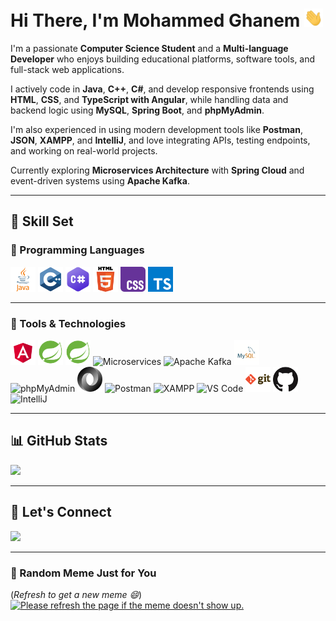 <h1>Hi There, I'm Mohammed Ghanem <img src="https://raw.githubusercontent.com/ABSphreak/ABSphreak/master/gifs/Hi.gif" width="30px"></h1>  
I'm a passionate <strong>Computer Science Student</strong> and a <strong>Multi-language Developer</strong> who enjoys building educational platforms, software tools, and full-stack web applications.  

I actively code in <strong>Java</strong>, <strong>C++</strong>, <strong>C#</strong>, and develop responsive frontends using <strong>HTML</strong>, <strong>CSS</strong>, and <strong>TypeScript with Angular</strong>, while handling data and backend logic using <strong>MySQL</strong>, <strong>Spring Boot</strong>, and <strong>phpMyAdmin</strong>.  

I'm also experienced in using modern development tools like <strong>Postman</strong>, <strong>JSON</strong>, <strong>XAMPP</strong>, and <strong>IntelliJ</strong>, and love integrating APIs, testing endpoints, and working on real-world projects.  

Currently exploring <strong>Microservices Architecture</strong> with <strong>Spring Cloud</strong> and event-driven systems using <strong>Apache Kafka</strong>.  

---

## 💪 Skill Set  

### 🧠 Programming Languages  
<p>
<img title="Java" alt="Java" width="40px" src="https://raw.githubusercontent.com/github/explore/master/topics/java/java.png" />  
<img title="C++" alt="C++" width="40px" src="https://raw.githubusercontent.com/github/explore/master/topics/cpp/cpp.png" />  
<img title="C#" alt="C#" width="40px" src="https://raw.githubusercontent.com/github/explore/master/topics/csharp/csharp.png" />  
<img title="HTML5" alt="HTML" width="40px" src="https://raw.githubusercontent.com/github/explore/master/topics/html/html.png" />  
<img title="CSS3" alt="CSS" width="40px" src="https://raw.githubusercontent.com/github/explore/master/topics/css/css.png" />  
<img title="TypeScript" alt="TypeScript" width="40px" src="https://raw.githubusercontent.com/github/explore/master/topics/typescript/typescript.png" />  
</p>

---

### 🧰 Tools & Technologies  
<p>
<img title="Angular" alt="Angular" width="40px" src="https://raw.githubusercontent.com/github/explore/master/topics/angular/angular.png" />  
<img title="Spring Boot" alt="Spring Boot" width="40px" src="https://raw.githubusercontent.com/github/explore/master/topics/spring-boot/spring-boot.png" />  
<img title="Spring Cloud" alt="Spring Cloud" width="40px" src="https://raw.githubusercontent.com/github/explore/master/topics/spring/spring.png" />  
<img title="Microservices" alt="Microservices" width="40px" src="https://cdn-icons-png.flaticon.com/512/3061/3061282.png" />  
<img title="Apache Kafka" alt="Apache Kafka" width="40px" src="https://raw.githubusercontent.com/github/explore/master/topics/apache-kafka/apache-kafka.png" />  
<img title="MySQL" alt="MySQL" width="40px" src="https://raw.githubusercontent.com/github/explore/master/topics/mysql/mysql.png" />  
<img title="phpMyAdmin" alt="phpMyAdmin" width="40px" src="https://i.imgur.com/Hw7sYz6.png" />  
<img title="JSON" alt="JSON" width="40px" src="https://raw.githubusercontent.com/github/explore/master/topics/json/json.png" />  
<img title="Postman" alt="Postman" width="40px" src="https://www.vectorlogo.zone/logos/getpostman/getpostman-icon.svg" />  
<img title="XAMPP" alt="XAMPP" width="40px" src="https://www.apachefriends.org/images/xampp-logo-ac950edf.svg" />  
<img title="VS Code" alt="VS Code" width="40px" src="https://img.icons8.com/fluent/48/000000/visual-studio-code-2019.png" />  
<img title="Git" alt="Git" width="40px" src="https://raw.githubusercontent.com/github/explore/master/topics/git/git.png" />  
<img title="GitHub" alt="GitHub" width="40px" src="https://raw.githubusercontent.com/github/explore/master/topics/github/github.png" />  
<img title="IntelliJ IDEA" alt="IntelliJ" width="40px" src="https://resources.jetbrains.com/storage/products/company/brand/logos/IntelliJ_IDEA_icon.png" />  
</p>

---

## 📊 GitHub Stats  
<img src="https://github-readme-stats.vercel.app/api?username=mohammedghanem&show_icons=true&theme=tokyonight&include_all_commits=true" />  

---

## 🤝 Let's Connect  
<a href="https://www.linkedin.com/in/mohammed-ghanem/"><img src="https://cdn2.iconfinder.com/data/icons/social-media-2285/512/1_Linkedin_unofficial_colored_svg-128.png" width="40"></a>  

---

### 🎉 Random Meme Just for You  
(*Refresh to get a new meme 😄*)  
<a href="https://github.com/techytushar/random-memer"><img src="https://web-production-4cea.up.railway.app/" title="Meme" alt="Please refresh the page if the meme doesn't show up." height="400"></a>  
